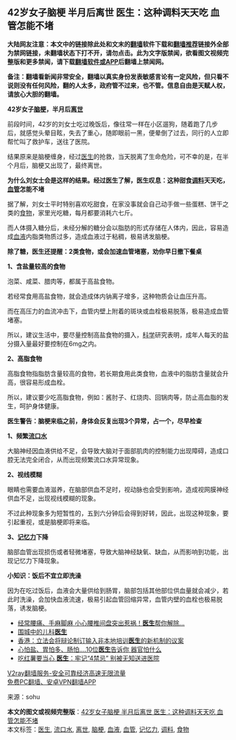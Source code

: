  <h2>42岁女子脑梗 半月后离世 医生：这种调料天天吃 血管怎能不堵</h2> <p class="notice"><b>大陆网友注意：本文中的链接除此处和文末的<a href="https://github.com/bannedbook/fanqiang" >翻墙</a>软件下载和<a href="https://github.com/killgcd/justmysocks/blob/master/README.md">翻墙推荐</a>链接外全部为禁网链接，未翻墙状态下打不开，请勿点击。此为文字版禁闻，欲看图文视频完整版和更多禁闻，请下载<a href="https://github.com/bannedbook/fanqiang">翻墙软件或APP</a>后翻墙上禁闻网。</p><p>备注：翻墙看新闻非常安全，翻墙以真实身份发表敏感言论有一定风险，但只看不说则没有任何风险，翻的人太多，政府管不过来，也不管。信息自由是天赋人权，请放心大胆的翻墙。</b></p>  <div class="entry"> <p><strong>42岁女子<a href="https://www.bannedbook.org/bnews/tag/%e8%84%91%e6%a2%97/" class="st_tag internal_tag" rel="tag" title="标签 脑梗 下的日志">脑梗</a>，半月后<a href="https://www.bannedbook.org/bnews/tag/%E7%A6%BB%E4%B8%96/" class="st_tag internal_tag" rel="tag" title="标签 离世 下的日志">离世</a></strong></p> <p>前段时间，42岁的刘女士吃过晚饭后，像往常一样在小区遛狗，随着跑了几步后，就感觉头晕目眩，失去了重心，随即眼前一黑，便晕倒了过去，同行的人立即帮忙叫了救护车，送往了医院。</p> <p>结果原来是脑梗缠身，经过<a href="https://www.bannedbook.org/bnews/tag/%e5%8c%bb%e7%94%9f/" class="st_tag internal_tag" rel="tag" title="标签 医生 下的日志">医生</a>的抢救，当天脱离了生命危险，可不幸的是，在半个月后，脑梗又出现了，最终离世。</p> <p></p> <p><strong>为什么刘女士会是这样的结果。经过医生了解，医生叹息：这种甜食<a href="https://www.bannedbook.org/bnews/tag/%E8%B0%83%E6%96%99/" class="st_tag internal_tag" rel="tag" title="标签 调料 下的日志">调料</a>天天吃，<a href="https://www.bannedbook.org/bnews/tag/%E8%A1%80%E7%AE%A1/" class="st_tag internal_tag" rel="tag" title="标签 血管 下的日志">血管</a>怎能不堵</strong></p> <p>据了解，刘女士平时特别喜欢吃甜食，在家没事就会自己动手做一些蛋糕、饼干之类的<a href="https://www.bannedbook.org/bnews/tag/%e9%a3%9f%e7%89%a9/" class="st_tag internal_tag" rel="tag" title="标签 食物 下的日志">食物</a>，家里光吃糖，每月都要消耗六七斤。</p> <p>而人体摄入糖分后，未经分解的糖分会以脂肪的形式存储在人体内，因此，容易造成<a href="https://www.bannedbook.org/bnews/tag/%E8%A1%80%E6%B6%B2/" class="st_tag internal_tag" rel="tag" title="标签 血液 下的日志">血液</a>内脂类物质过多，造成血液过于粘稠，极易诱发脑梗。</p> <p></p>  <p><strong>除了糖，医生还提醒：2类食物，或会加速血管堵塞，劝你早日撤下餐桌</strong></p> <p><strong>1、含盐量较高的食物</strong></p> <p>泡菜、咸菜、腊肉等，都属于高盐食物。</p> <p>若经常食用高盐食物，就会造成体内钠离子增多，这种物质会让血压升高。</p> <p>而在高压力的血流冲击下，血管内壁上附着的斑块或血栓极易脱落，极易造成血管堵塞。</p> <p>所以，建议生活中，要尽量控制高盐食物的摄入，<span class='wp_keywordlink'><a href="https://www.bannedbook.org/forum11/topic309.html" title="禁片：“科学”的棍子" target="_blank">科学</a></span>研究表明，成年人每天的盐分摄入量最好要控制在6mg之内。</p> <p></p> <p><strong>2、高脂食物</strong></p>  <p>高脂食物指脂肪含量较高的食物，若长期食用此类食物，血液中的脂肪含量就会升高，很容易形成血栓。</p> <p>所以，建议要少吃高脂食物，例如：酱肘子、红烧肉、回锅肉等，防止高血脂的发生，呵护身体健康。</p> <p></p> <p><strong>医生警告：脑梗来临之前，身体会反复出现3个异常，占一个，尽早检查</strong></p> <p><strong>1、频繁<a href="https://www.bannedbook.org/bnews/tag/%e6%b5%81%e5%8f%a3%e6%b0%b4/" class="st_tag internal_tag" rel="tag" title="标签 流口水 下的日志">流口水</a></strong></p> <p>大脑神经因血液供给不足，会导致大脑对于面部肌肉的控制能力出现障碍，造成口腔无法完全闭合，从而出现频繁流口水异常现象。</p> <p></p> <p><strong>2、视线模糊</strong></p>  <p>眼睛也需要血液滋养，在脑部供血不足时，视动脉也会受到影响，造成视网膜神经供血不足，出现视线模糊的现象。</p> <p>不过此种现象多为短暂性的，五到六分钟后会得到好转，因此，出现这种现象，要引起重视，或是脑梗即将来临。</p> <p></p> <p><strong>3、<a href="https://www.bannedbook.org/bnews/tag/%e8%ae%b0%e5%bf%86%e5%8a%9b/" class="st_tag internal_tag" rel="tag" title="标签 记忆力 下的日志">记忆力</a>下降</strong></p> <p>脑部血管出现损伤或者轻微堵塞，导致大脑神经缺氧、缺血，从而影响到功能，出现记忆力下降现象。</p> <p><strong>小知识：饭后不宜立即洗澡</strong></p> <p>因为在吃过饭后，血液会大量供给到肠胃，脑部包括其他部位供血量就会减少，若此时洗澡，会加快血液流速，极易引起血管回缩异常，血管内壁的血栓也极易脱落，诱发脑梗。</p> <ul class='op-related-articles' title='相关阅读'> <li><a href='https://www.bannedbook.org/bnews/health/20201118/1432801.html' target='_blank'>经常腰痛、手麻脚麻 小心腰椎间盘突出惹祸！<b>医生</b>帮你解除...</a></li> <li><a href='https://www.bannedbook.org/bnews/ssgc/20201117/1432530.html' target='_blank'>围城中的儿科<b>医生</b></a></li> <li><a href='https://www.bannedbook.org/bnews/headline/20201117/1432464.html' target='_blank'>香港：立法会将辩论制订输入非本地培训<b>医生</b>的新机制的议案</a></li> <li><a href='https://www.bannedbook.org/bnews/health/20201117/1432302.html' target='_blank'>心怕盐、胃怕多、肠怕….10位​<b>医生</b>告诉你 器官怕什么</a></li> <li><a href='https://www.bannedbook.org/bnews/health/20201117/1432301.html' target='_blank'>吃红薯要当心 <b>医生</b>：牢记“4禁忌” 别被无知送进医院</a></li> </ul> <p class="texttj"> <a href="https://www.bannedbook.org/forum23/topic22702.html" target="_blank">V2ray翻墙服务-安全可靠经济高速无限流量</a><br/> <a href="https://github.com/bannedbook/fanqiang/wiki/%E7%A6%81%E9%97%BB%E7%BD%91%E5%AE%89%E5%8D%93%E7%BF%BB%E5%A2%99%E6%96%B0%E9%97%BBAPP" target="_blank">免费PC翻墙、安卓VPN翻墙APP</a></p><p> 来源：sohu </p> <a name='sharetosocial'></a>       <div><b>本文的图文或视频完整版</b>：<a href='https://www.bannedbook.org/bnews/lifebaike/20201118/1432852.html'>42岁女子脑梗 半月后离世 医生：这种调料天天吃 血管怎能不堵</a></div>  </div><!--END ENTRY--> <div class="postfooter"> <div>本文标签：<a href="https://www.bannedbook.org/bnews/tag/%e5%8c%bb%e7%94%9f/" rel="tag">医生</a>, <a href="https://www.bannedbook.org/bnews/tag/%e6%b5%81%e5%8f%a3%e6%b0%b4/" rel="tag">流口水</a>, <a href="https://www.bannedbook.org/bnews/tag/%E7%A6%BB%E4%B8%96/" rel="tag">离世</a>, <a href="https://www.bannedbook.org/bnews/tag/%e8%84%91%e6%a2%97/" rel="tag">脑梗</a>, <a href="https://www.bannedbook.org/bnews/tag/%E8%A1%80%E6%B6%B2/" rel="tag">血液</a>, <a href="https://www.bannedbook.org/bnews/tag/%E8%A1%80%E7%AE%A1/" rel="tag">血管</a>, <a href="https://www.bannedbook.org/bnews/tag/%e8%ae%b0%e5%bf%86%e5%8a%9b/" rel="tag">记忆力</a>, <a href="https://www.bannedbook.org/bnews/tag/%E8%B0%83%E6%96%99/" rel="tag">调料</a>, <a href="https://www.bannedbook.org/bnews/tag/%e9%a3%9f%e7%89%a9/" rel="tag">食物</a></div>  </div><!--END POSTFOOTER--> 